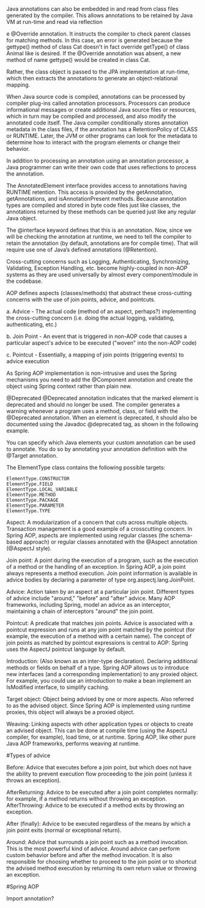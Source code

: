 Java annotations can also be embedded in and read from class files generated by the compiler. This allows annotations to be retained by Java VM at run-time and read via reflection 

e @Override annotation. It instructs the compiler to check parent classes for matching methods. In this case, an error is generated because the gettype() method of class Cat doesn't in fact override getType() of class Animal like is desired. If the @Override annotation was absent, a new method of name gettype() would be created in class Cat.

Rather, the class object is passed to the JPA implementation at run-time, which then extracts the annotations to generate an object-relational mapping.

When Java source code is compiled, annotations can be processed by compiler plug-ins called annotation processors. Processors can produce informational messages or create additional Java source files or resources, which in turn may be compiled and processed, and also modify the annotated code itself. The Java compiler conditionally stores annotation metadata in the class files, if the annotation has a RetentionPolicy of CLASS or RUNTIME. Later, the JVM or other programs can look for the metadata to determine how to interact with the program elements or change their behavior.

In addition to processing an annotation using an annotation processor, a Java programmer can write their own code that uses reflections to process the annotation.

The AnnotatedElement interface provides access to annotations having RUNTIME retention. This access is provided by the getAnnotation, getAnnotations, and isAnnotationPresent methods. Because annotation types are compiled and stored in byte code files just like classes, the annotations returned by these methods can be queried just like any regular Java object.

The @interface keyword defines that this is an annotation. Now, since we will be checking the annotation at runtime, we need to tell the compiler to retain the annotation (by default, annotations are for compile time). That will require use one of Java’s defined annotations (@Retention).

Cross-cutting concerns such as Logging, Authenticating, Synchronizing, Validating, Exception Handling, etc. become highly-coupled in non-AOP systems as they are used universally by almost every component/module in the codebase.

AOP defines aspects (classes/methods) that abstract these cross-cutting concerns with the use of join points, advice, and pointcuts.

a. Advice - The actual code (method of an aspect, perhaps?) implementing the cross-cutting concern (i.e. doing the actual logging, validating, authenticating, etc.)

b. Join Point - An event that is triggered in non-AOP code that causes a particular aspect's advice to be executed ("woven" into the non-AOP code)

c. Pointcut - Essentially, a mapping of join points (triggering events) to advice execution

As Spring AOP implementation is non-intrusive and uses the Spring mechanisms you need to add the @Component annotation and create the object using Spring context rather than plain new.

@Deprecated @Deprecated annotation indicates that the marked element is deprecated and should no longer be used. The compiler generates a warning whenever a program uses a method, class, or field with the @Deprecated annotation. When an element is deprecated, it should also be documented using the Javadoc @deprecated tag, as shown in the following example.


You can specify which Java elements your custom annotation can be used to annotate. You do so by annotating your annotation definition with the @Target annotation.

The ElementType class contains the following possible targets:

```
ElementType.CONSTRUCTOR  
ElementType.FIELD  
ElementType.LOCAL_VARIABLE  
ElementType.METHOD  
ElementType.PACKAGE  
ElementType.PARAMETER  
ElementType.TYPE
```

Aspect: A modularization of a concern that cuts across multiple objects. Transaction management is a good example of a crosscutting concern. In Spring AOP, aspects are implemented using regular classes (the schema-based approach) or regular classes annotated with the @Aspect annotation (@AspectJ style).

Join point: A point during the execution of a program, such as the execution of a method or the handling of an exception. In Spring AOP, a join point always represents a method execution. Join point information is available in advice bodies by declaring a parameter of type org.aspectj.lang.JoinPoint.

Advice: Action taken by an aspect at a particular join point. Different types of advice include "around," "before" and "after" advice. Many AOP frameworks, including Spring, model an advice as an interceptor, maintaining a chain of interceptors "around" the join point.

Pointcut: A predicate that matches join points. Advice is associated with a pointcut expression and runs at any join point matched by the pointcut (for example, the execution of a method with a certain name). The concept of join points as matched by pointcut expressions is central to AOP: Spring uses the AspectJ pointcut language by default.

Introduction: (Also known as an inter-type declaration). Declaring additional methods or fields on behalf of a type. Spring AOP allows us to introduce new interfaces (and a corresponding implementation) to any proxied object. For example, you could use an introduction to make a bean implement an IsModified interface, to simplify caching.

Target object: Object being advised by one or more aspects. Also referred to as the advised object. Since Spring AOP is implemented using runtime proxies, this object will always be a proxied object.

Weaving: Linking aspects with other application types or objects to create an advised object. This can be done at compile time (using the AspectJ compiler, for example), load time, or at runtime. Spring AOP, like other pure Java AOP frameworks, performs weaving at runtime.

#Types of advice

Before: Advice that executes before a join point, but which does not have the ability to prevent execution flow proceeding to the join point (unless it throws an exception).

AfterReturning: Advice to be executed after a join point completes normally: for example, if a method returns without throwing an exception. AfterThrowing: Advice to be executed if a method exits by throwing an exception.

After (finally): Advice to be executed regardless of the means by which a join point exits (normal or exceptional return).

Around: Advice that surrounds a join point such as a method invocation. This is the most powerful kind of advice. Around advice can perform custom behavior before and after the method invocation. It is also responsible for choosing whether to proceed to the join point or to shortcut the advised method execution by returning its own return value or throwing an exception.

#Spring AOP

Import annotation?

